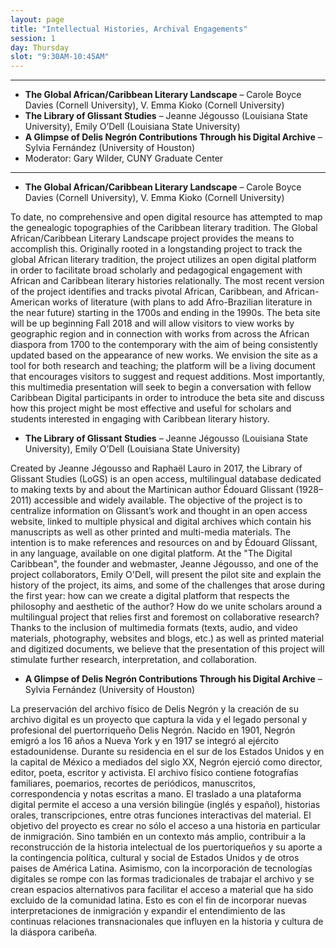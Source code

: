 ```yaml
---
layout: page
title: "Intellectual Histories, Archival Engagements"
session: 1
day: Thursday
slot: "9:30AM-10:45AM"
---
```




---

- **The Global African/Caribbean Literary Landscape** –
Carole Boyce Davies (Cornell University), V. Emma Kioko (Cornell University)
- **The Library of Glissant Studies** –
Jeanne Jégousso (Louisiana State University), Emily O’Dell (Louisiana State University)
- **A Glimpse of Delis Negrón Contributions Through his Digital Archive** –
Sylvia Fernández (University of Houston)
- Moderator: Gary Wilder, CUNY Graduate Center

---

- **The Global African/Caribbean Literary Landscape** –
Carole Boyce Davies (Cornell University), V. Emma Kioko (Cornell University)

To date, no comprehensive and open digital resource has attempted to map the genealogic topographies of the Caribbean literary tradition.  The Global African/Caribbean Literary Landscape project provides the means to accomplish this.  Originally rooted in a longstanding project to track the global African literary tradition, the project utilizes an open digital platform in order to facilitate broad scholarly and pedagogical engagement with African and Caribbean literary histories relationally. The most recent version of the project identifies and tracks pivotal African, Caribbean, and African-American works of literature (with plans to add Afro-Brazilian literature in the near future) starting in the 1700s and ending in the 1990s. The beta site will be up beginning Fall 2018 and will allow visitors to view works by geographic region and in connection with works from across the African diaspora from 1700 to the contemporary with the aim of being consistently updated based on the appearance of new works. We envision the site as a tool for both research and teaching; the platform will be a living document that encourages visitors to suggest and request additions. Most importantly, this multimedia presentation will seek to begin a conversation with fellow Caribbean Digital participants in order to introduce the beta site and discuss how this project might be most effective and useful for scholars and students interested in engaging with Caribbean literary history.

- **The Library of Glissant Studies** –
Jeanne Jégousso (Louisiana State University), Emily O’Dell (Louisiana State University)

Created by Jeanne Jégousso and Raphaël Lauro in 2017, the Library of Glissant Studies (LoGS) is an open access, multilingual database dedicated to making texts by and about the Martinican author Édouard Glissant (1928–2011) accessible and widely available. The objective of the project is to centralize information on Glissant’s work and thought in an open access website, linked to multiple physical and digital archives which contain his manuscripts as well as other printed and multi-media materials. The intention is to make references and resources on and by Édouard Glissant, in any language, available on one digital platform.
At the "The Digital Caribbean", the founder and webmaster, Jeanne Jégousso, and one of the project collaborators, Emily O'Dell, will present the pilot site and explain the history of the project, its aims, and some of the challenges that arose during the first year: how can we create a digital platform that respects the philosophy and aesthetic of the author? How do we unite scholars around a multilingual project that relies first and foremost on collaborative research? Thanks to the inclusion of multimedia formats (texts, audio, and video materials, photography, websites and blogs, etc.) as well as printed material and digitized documents, we believe that the presentation of this project will stimulate further research, interpretation, and collaboration.

- **A Glimpse of Delis Negrón Contributions Through his Digital Archive** –
Sylvia Fernández (University of Houston)

La preservación del archivo físico de Delis Negrón y la creación de su archivo digital es un proyecto que captura la vida y el legado personal y profesional del puertorriqueño Delis Negrón.  Nacido en 1901, Negrón emigró a los 16 años a Nueva York y en 1917 se integró al ejército estadounidense. Durante su residencia en el sur de los Estados Unidos y en la capital de México a mediados del siglo XX, Negrón ejerció como director, editor, poeta, escritor y activista. El archivo físico contiene fotografías familiares, poemarios, recortes de periódicos, manuscritos, correspondencia y notas escritas a mano. El traslado a una plataforma digital permite el acceso a una versión bilingüe (inglés y español), historias orales, transcripciones, entre otras funciones interactivas del material. El objetivo del proyecto es crear no sólo el acceso a una historia en particular de inmigración. Sino también en un contexto más amplio, contribuir a la reconstrucción de la historia intelectual de los puertoriqueños y su aporte a la contingencia política, cultural y social de Estados Unidos y de otros paises de América Latina. Asimismo, con la incorporación de tecnologías digitales se rompe con las formas tradicionales de trabajar el archivo y se crean espacios alternativos para facilitar el acceso a material que ha sido excluido de la comunidad latina. Esto es con el fin de incorporar nuevas interpretaciones de inmigración y expandir el entendimiento de las continuas relaciones transnacionales que influyen en la historia y cultura de la diáspora caribeña. 
